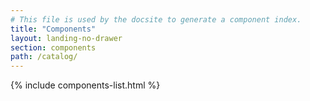 ```yaml
---
# This file is used by the docsite to generate a component index.
title: "Components"
layout: landing-no-drawer
section: components
path: /catalog/
---
```


{% include components-list.html %}
